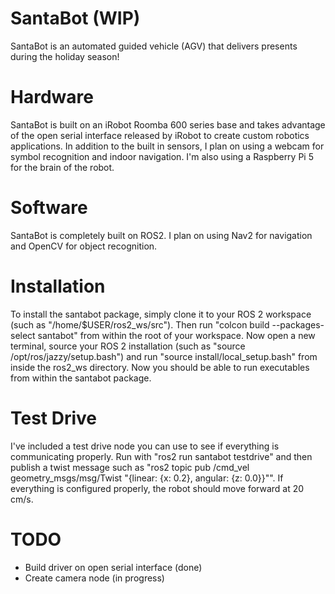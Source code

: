 # SantaBot (WIP)
SantaBot is an automated guided vehicle (AGV) that delivers presents during the holiday season! 

# Hardware
SantaBot is built on an iRobot Roomba 600 series base and takes advantage of the open serial interface released by iRobot to create custom robotics applications. In addition to the built in sensors, I plan on using a webcam for symbol recognition and indoor navigation. I'm also using a Raspberry Pi 5 for the brain of the robot.

# Software
SantaBot is completely built on ROS2. I plan on using Nav2 for navigation and OpenCV for object recognition. 

# Installation
To install the santabot package, simply clone it to your ROS 2 workspace (such as "/home/$USER/ros2_ws/src"). Then run "colcon build --packages-select santabot" from within the root of your workspace. Now open a new terminal, source your ROS 2 installation (such as "source /opt/ros/jazzy/setup.bash") and run "source install/local_setup.bash" from inside the ros2_ws directory. Now you should be able to run executables from within the santabot package.

# Test Drive 
I've included a test drive node you can use to see if everything is communicating properly. Run with "ros2 run santabot testdrive" and then publish a twist message such as "ros2 topic pub /cmd_vel geometry_msgs/msg/Twist "{linear: {x: 0.2}, angular: {z: 0.0}}"". 
If everything is configured properly, the robot should move forward at 20 cm/s. 

# TODO
* Build driver on open serial interface (done)
* Create camera node (in progress)
